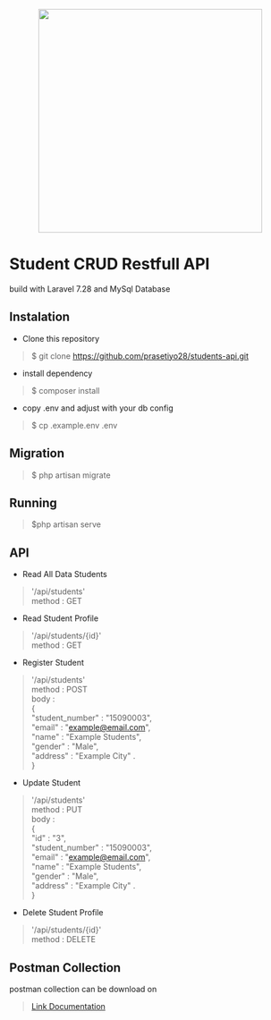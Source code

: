 <p align="center"><a href="https://laravel.com" target="_blank"><img src="https://raw.githubusercontent.com/laravel/art/master/logo-lockup/5%20SVG/2%20CMYK/1%20Full%20Color/laravel-logolockup-cmyk-red.svg" width="400"></a></p>

# Student CRUD Restfull API
build with Laravel 7.28 and MySql Database

## Instalation
- Clone this repository
> $ git clone https://github.com/prasetiyo28/students-api.git

- install dependency 
> $ composer install

- copy .env and adjust with your db config
> $ cp .example.env .env

## Migration
> $ php artisan migrate

## Running
> $php artisan serve

## API
- Read All Data Students
> '/api/students'   
method : GET

- Read Student Profile
> '/api/students/{id}'   
method : GET

- Register Student
> '/api/students'   
method : POST   
body :  
{  
    "student_number" : "15090003",  
    "email" : "example@email.com",  
    "name" : "Example Students",  
    "gender" : "Male",  
    "address" : "Example City" .   
}

- Update Student
> '/api/students'   
method : PUT   
body :  
{  
    "id" : "3",  
    "student_number" : "15090003",  
    "email" : "example@email.com",  
    "name" : "Example Students",  
    "gender" : "Male",  
    "address" : "Example City" .   
}

- Delete Student Profile
> '/api/students/{id}'   
method : DELETE

## Postman Collection
postman collection can be download on

> [Link Documentation](https://www.getpostman.com/collections/960b88ab0246318272be)
